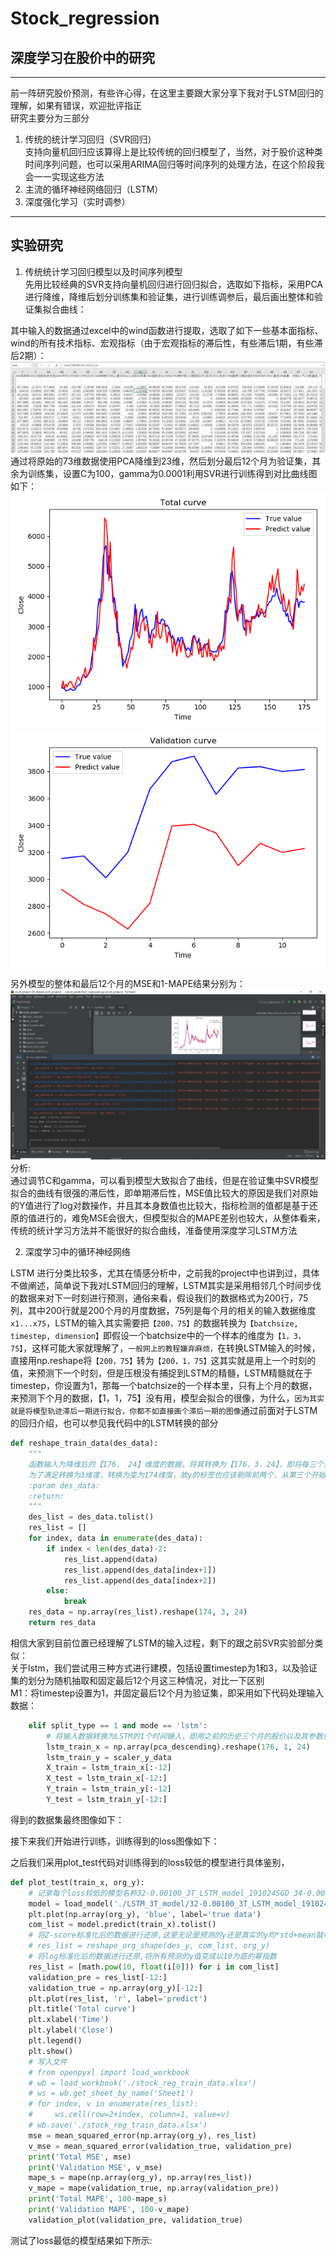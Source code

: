 # Stock_regression
## 深度学习在股价中的研究 
---
前一阵研究股价预测，有些许心得，在这里主要跟大家分享下我对于LSTM回归的理解，如果有错误，欢迎批评指正<br>
研究主要分为三部分<br>
1. 传统的统计学习回归（SVR回归）<br>
支持向量机回归应该算得上是比较传统的回归模型了，当然，对于股价这种类时间序列问题，也可以采用ARIMA回归等时间序列的处理方法，在这个阶段我会一一实现这些方法
2. 主流的循环神经网络回归（LSTM）
3. 深度强化学习（实时调参）
---
## 实验研究
1. 传统统计学习回归模型以及时间序列模型<br>
先用比较经典的SVR支持向量机回归进行回归拟合，选取如下指标，采用PCA进行降维，降维后划分训练集和验证集，进行训练调参后，最后画出整体和验证集拟合曲线：<br>

其中输入的数据通过excel中的wind函数进行提取，选取了如下一些基本面指标、wind的所有技术指标、宏观指标（由于宏观指标的滞后性，有些滞后1期，有些滞后2期）：<br>
![Image text](https://github.com/Zhangpeixiang/Stock_regression/blob/master/default_img/org_data.jpg)<br>
通过将原始的73维数据使用PCA降维到23维，然后划分最后12个月为验证集，其余为训练集，设置C为100，gamma为0.0001利用SVR进行训练得到对比曲线图如下：<br>
![Image text](https://github.com/Zhangpeixiang/Stock_regression/blob/master/default_img/SVR_regression.jpg)<br>
![Image text](https://github.com/Zhangpeixiang/Stock_regression/blob/master/default_img/validation_img.jpg)<br>

另外模型的整体和最后12个月的MSE和1-MAPE结果分别为：
![Image text](https://github.com/Zhangpeixiang/Stock_regression/blob/master/default_img/SVR_img.jpg)<br>
分析:<br>
通过调节C和gamma，可以看到模型大致拟合了曲线，但是在验证集中SVR模型拟合的曲线有很强的滞后性，即单期滞后性，MSE值比较大的原因是我们对原始的Y值进行了log对数操作，并且其本身数值也比较大，指标检测的值都是基于还原的值进行的，难免MSE会很大，但模型拟合的MAPE差别也较大，从整体看来，传统的统计学习方法并不能很好的拟合曲线，准备使用深度学习LSTM方法

2. 深度学习中的循环神经网络

LSTM 进行分类比较多，尤其在情感分析中，之前我的project中也讲到过，具体不做阐述，简单说下我对LSTM回归的理解，LSTM其实是采用相邻几个时间步伐的数据来对下一时刻进行预测，通俗来看，假设我们的数据格式为200行，75列，其中200行就是200个月的月度数据，75列是每个月的相关的输入数据维度`x1...x75`，LSTM的输入其实需要把`【200，75】`的数据转换为`【batchsize, timestep, dimension】`即假设一个batchsize中的一个样本的维度为`【1，3，75】`，这样可能大家就理解了，`一般网上的教程嫌弃麻烦，`在转换LSTM输入的时候，直接用np.reshape将`【200，75】`转为`【200，1，75】`这其实就是用上一个时刻的值，来预测下一个时刻，但是压根没有捕捉到LSTM的精髓，LSTM精髓就在于timestep，你设置为1，那每一个batchsize的一个样本里，只有上个月的数据，来预测下个月的数据，【1，1，75】没有用，模型会拟合的很像，为什么，`因为其实就是将模型轨迹滞后一期进行拟合，你都不如直接画个滞后一期的图像`通过前面对于LSTM的回归介绍，也可以参见我代码中的LSTM转换的部分<br>
```python
def reshape_train_data(des_data):
    """
    函数输入为降维后的【176， 24】维度的数据，将其转换为【176，3，24】，即将每三个月的数据融合在一起
    为了满足转换为3维度，转换为变为174维度，故y的标签也应该剔除前两个，从第三个开始
    :param des_data:
    :return:
    """
    des_list = des_data.tolist()
    res_list = []
    for index, data in enumerate(des_data):
        if index < len(des_data)-2:
            res_list.append(data)
            res_list.append(des_data[index+1])
            res_list.append(des_data[index+2])
        else:
            break
    res_data = np.array(res_list).reshape(174, 3, 24)
    return res_data
```
相信大家到目前位置已经理解了LSTM的输入过程，剩下的跟之前SVR实验部分类似：<br>
关于lstm，我们尝试用三种方式进行建模，包括设置timestep为1和3，以及验证集的划分为随机抽取和固定最后12个月这三种情况，对比一下区别<br>
M1：将timestep设置为1，并固定最后12个月为验证集，即采用如下代码处理输入数据：<br>
```python
    elif split_type == 1 and mode == 'lstm':
        # 将输入数据转换为LSTM的1个时间输入，即用之前的历史三个月的股价以及其参数预测下一个月的月度股价
        lstm_train_x = np.array(pca_descending).reshape(176, 1, 24)
        lstm_train_y = scaler_y_data
        X_train = lstm_train_x[:-12]
        X_test = lstm_train_x[-12:]
        Y_train = lstm_train_y[:-12]
        Y_test = lstm_train_y[-12:]
```
得到的数据集最终图像如下：<br>

接下来我们开始进行训练，训练得到的loss图像如下：<br>

之后我们采用plot_test代码对训练得到的loss较低的模型进行具体鉴别，<br>
```python
def plot_test(train_x, org_y):
    # 记录每个loss较低的模型名称32-0.00100_3T_LSTM_model_191024SGD 34-0.00081_3T_LSTM_model_191024SGD
    model = load_model('./LSTM_3T_model/32-0.00100_3T_LSTM_model_191024SGD.h5', 'SGD')
    plt.plot(np.array(org_y), 'blue', label='true data')
    com_list = model.predict(train_x).tolist()
    # 将Z-score标准化后的数据进行还原,这里无论是预测的y还是真实的y均*std+mean就可以了，这两个需要还原为原始值
    # res_list = reshape_org_shape(des_y, com_list, org_y)
    # 将log标准化后的数据进行还原,将所有预测的y值变成以10为底的幂指数
    res_list = [math.pow(10, float(i[0])) for i in com_list]
    validation_pre = res_list[-12:]
    validation_true = np.array(org_y)[-12:]
    plt.plot(res_list, 'r', label='predict')
    plt.title('Total curve')
    plt.xlabel('Time')
    plt.ylabel('Close')
    plt.legend()
    plt.show()
    # 写入文件
    # from openpyxl import load_workbook
    # wb = load_workbook('./stock_reg_train_data.xlsx')
    # ws = wb.get_sheet_by_name('Sheet1')
    # for index, v in enumerate(res_list):
    #     ws.cell(row=2+index, column=1, value=v)
    # wb.save('./stock_reg_train_data.xlsx')
    mse = mean_squared_error(np.array(org_y), res_list)
    v_mse = mean_squared_error(validation_true, validation_pre)
    print('Total MSE', mse)
    print('Validation MSE', v_mse)
    mape_s = mape(np.array(org_y), np.array(res_list))
    v_mape = mape(validation_true, np.array(validation_pre))
    print('Total MAPE', 100-mape_s)
    print('Validation MAPE', 100-v_mape)
    validation_plot(validation_pre, validation_true)
```
测试了loss最低的模型结果如下所示:<br>
